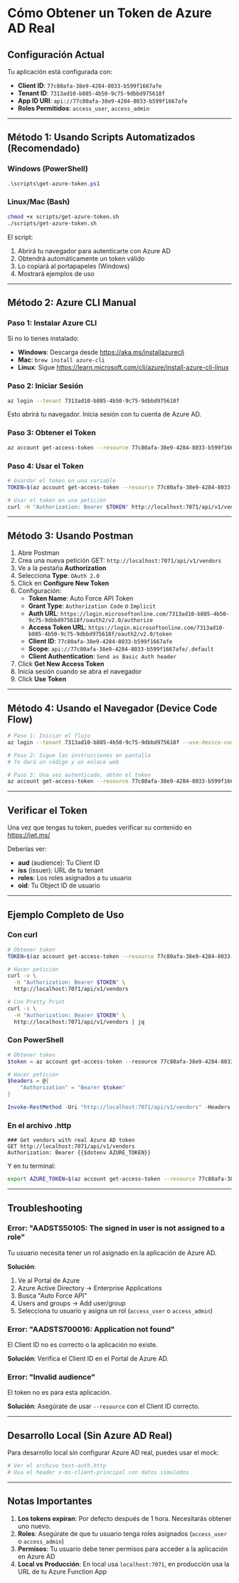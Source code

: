 # Cómo Obtener un Token de Azure AD Real

## Configuración Actual

Tu aplicación está configurada con:
- **Client ID**: `77c80afa-38e9-4284-8033-b599f1667afe`
- **Tenant ID**: `7313ad10-b885-4b50-9c75-9dbbd975618f`
- **App ID URI**: `api://77c80afa-38e9-4284-8033-b599f1667afe`
- **Roles Permitidos**: `access_user`, `access_admin`

---

## Método 1: Usando Scripts Automatizados (Recomendado)

### Windows (PowerShell)

```powershell
.\scripts\get-azure-token.ps1
```

### Linux/Mac (Bash)

```bash
chmod +x scripts/get-azure-token.sh
./scripts/get-azure-token.sh
```

El script:
1. Abrirá tu navegador para autenticarte con Azure AD
2. Obtendrá automáticamente un token válido
3. Lo copiará al portapapeles (Windows)
4. Mostrará ejemplos de uso

---

## Método 2: Azure CLI Manual

### Paso 1: Instalar Azure CLI

Si no lo tienes instalado:
- **Windows**: Descarga desde https://aka.ms/installazurecli
- **Mac**: `brew install azure-cli`
- **Linux**: Sigue https://learn.microsoft.com/cli/azure/install-azure-cli-linux

### Paso 2: Iniciar Sesión

```bash
az login --tenant 7313ad10-b885-4b50-9c75-9dbbd975618f
```

Esto abrirá tu navegador. Inicia sesión con tu cuenta de Azure AD.

### Paso 3: Obtener el Token

```bash
az account get-access-token --resource 77c80afa-38e9-4284-8033-b599f1667afe --query accessToken -o tsv
```

### Paso 4: Usar el Token

```bash
# Guardar el token en una variable
TOKEN=$(az account get-access-token --resource 77c80afa-38e9-4284-8033-b599f1667afe --query accessToken -o tsv)

# Usar el token en una petición
curl -H "Authorization: Bearer $TOKEN" http://localhost:7071/api/v1/vendors
```

---

## Método 3: Usando Postman

1. Abre Postman
2. Crea una nueva petición GET: `http://localhost:7071/api/v1/vendors`
3. Ve a la pestaña **Authorization**
4. Selecciona **Type**: `OAuth 2.0`
5. Click en **Configure New Token**
6. Configuración:
   - **Token Name**: Auto Force API Token
   - **Grant Type**: `Authorization Code` o `Implicit`
   - **Auth URL**: `https://login.microsoftonline.com/7313ad10-b885-4b50-9c75-9dbbd975618f/oauth2/v2.0/authorize`
   - **Access Token URL**: `https://login.microsoftonline.com/7313ad10-b885-4b50-9c75-9dbbd975618f/oauth2/v2.0/token`
   - **Client ID**: `77c80afa-38e9-4284-8033-b599f1667afe`
   - **Scope**: `api://77c80afa-38e9-4284-8033-b599f1667afe/.default`
   - **Client Authentication**: `Send as Basic Auth header`
7. Click **Get New Access Token**
8. Inicia sesión cuando se abra el navegador
9. Click **Use Token**

---

## Método 4: Usando el Navegador (Device Code Flow)

```bash
# Paso 1: Iniciar el flujo
az login --tenant 7313ad10-b885-4b50-9c75-9dbbd975618f --use-device-code

# Paso 2: Sigue las instrucciones en pantalla
# Te dará un código y un enlace web

# Paso 3: Una vez autenticado, obtén el token
az account get-access-token --resource 77c80afa-38e9-4284-8033-b599f1667afe
```

---

## Verificar el Token

Una vez que tengas tu token, puedes verificar su contenido en https://jwt.ms/

Deberías ver:
- **aud** (audience): Tu Client ID
- **iss** (issuer): URL de tu tenant
- **roles**: Los roles asignados a tu usuario
- **oid**: Tu Object ID de usuario

---

## Ejemplo Completo de Uso

### Con curl

```bash
# Obtener token
TOKEN=$(az account get-access-token --resource 77c80afa-38e9-4284-8033-b599f1667afe --query accessToken -o tsv)

# Hacer petición
curl -v \
  -H "Authorization: Bearer $TOKEN" \
  http://localhost:7071/api/v1/vendors

# Con Pretty Print
curl -s \
  -H "Authorization: Bearer $TOKEN" \
  http://localhost:7071/api/v1/vendors | jq
```

### Con PowerShell

```powershell
# Obtener token
$token = az account get-access-token --resource 77c80afa-38e9-4284-8033-b599f1667afe --query accessToken -o tsv

# Hacer petición
$headers = @{
    "Authorization" = "Bearer $token"
}

Invoke-RestMethod -Uri "http://localhost:7071/api/v1/vendors" -Headers $headers
```

### En el archivo .http

```http
### Get vendors with real Azure AD token
GET http://localhost:7071/api/v1/vendors
Authorization: Bearer {{$dotenv AZURE_TOKEN}}
```

Y en tu terminal:
```bash
export AZURE_TOKEN=$(az account get-access-token --resource 77c80afa-38e9-4284-8033-b599f1667afe --query accessToken -o tsv)
```

---

## Troubleshooting

### Error: "AADSTS50105: The signed in user is not assigned to a role"

Tu usuario necesita tener un rol asignado en la aplicación de Azure AD.

**Solución**:
1. Ve al Portal de Azure
2. Azure Active Directory → Enterprise Applications
3. Busca "Auto Force API"
4. Users and groups → Add user/group
5. Selecciona tu usuario y asigna un rol (`access_user` o `access_admin`)

### Error: "AADSTS700016: Application not found"

El Client ID no es correcto o la aplicación no existe.

**Solución**: Verifica el Client ID en el Portal de Azure AD.

### Error: "Invalid audience"

El token no es para esta aplicación.

**Solución**: Asegúrate de usar `--resource` con el Client ID correcto.

---

## Desarrollo Local (Sin Azure AD Real)

Para desarrollo local sin configurar Azure AD real, puedes usar el mock:

```bash
# Ver el archivo test-auth.http
# Usa el header x-ms-client-principal con datos simulados
```

---

## Notas Importantes

1. **Los tokens expiran**: Por defecto después de 1 hora. Necesitarás obtener uno nuevo.
2. **Roles**: Asegúrate de que tu usuario tenga roles asignados (`access_user` o `access_admin`)
3. **Permisos**: Tu usuario debe tener permisos para acceder a la aplicación en Azure AD
4. **Local vs Producción**: En local usa `localhost:7071`, en producción usa la URL de tu Azure Function App
